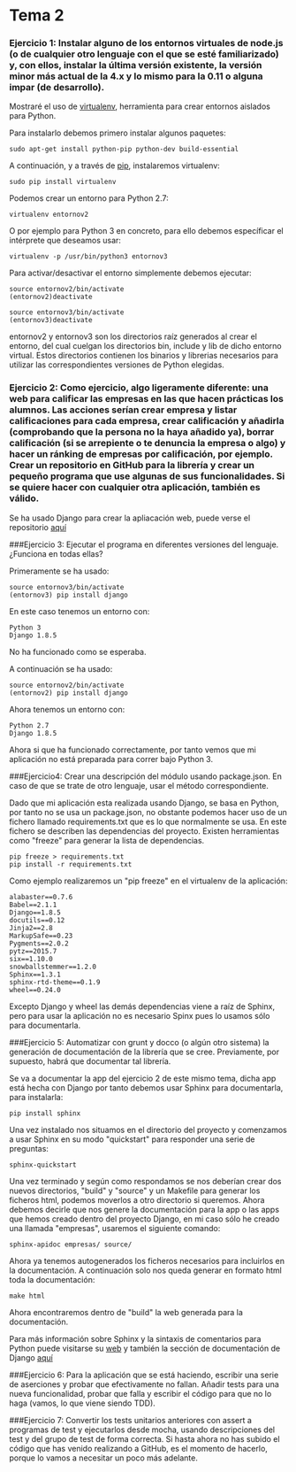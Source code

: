 # Tema 2
### Ejercicio 1: Instalar alguno de los entornos virtuales de node.js (o de cualquier otro lenguaje con el que se esté familiarizado) y, con ellos, instalar la última versión existente, la versión minor más actual de la 4.x y lo mismo para la 0.11 o alguna impar (de desarrollo).

Mostraré el uso de [virtualenv](https://virtualenv.pypa.io/en/latest/), herramienta para crear entornos aislados para Python.

Para instalarlo debemos primero instalar algunos paquetes:

    sudo apt-get install python-pip python-dev build-essential 

A continuación, y a través de [pip](https://pypi.python.org/pypi/pip), instalaremos virtualenv:

    sudo pip install virtualenv 

Podemos crear un entorno para Python 2.7:

    virtualenv entornov2

O por ejemplo para Python 3 en concreto, para ello debemos específicar el intérprete que deseamos usar:

    virtualenv -p /usr/bin/python3 entornov3

Para activar/desactivar el entorno simplemente debemos ejecutar:

    source entornov2/bin/activate
    (entornov2)deactivate

    source entornov3/bin/activate
    (entornov3)deactivate

entornov2 y entornov3 son los directorios raíz generados al crear el entorno, del cual cuelgan los directorios bin, include y lib de dicho entorno virtual. Estos directorios contienen los binarios y librerias necesarios para utilizar las correspondientes versiones de Python elegidas.

### Ejercicio 2: Como ejercicio, algo ligeramente diferente: una web para calificar las empresas en las que hacen prácticas los alumnos. Las acciones serían crear empresa y listar calificaciones para cada empresa, crear calificación y añadirla (comprobando que la persona no la haya añadido ya), borrar calificación (si se arrepiente o te denuncia la empresa o algo) y hacer un ránking de empresas por calificación, por ejemplo. Crear un repositorio en GitHub para la librería y crear un pequeño programa que use algunas de sus funcionalidades. Si se quiere hacer con cualquier otra aplicación, también es válido.

Se ha usado Django para crear la apliacación web, puede verse el repositorio [aquí](https://github.com/jesusgn90/ejercicio2_IV/)

###Ejercicio 3: Ejecutar el programa en diferentes versiones del lenguaje. ¿Funciona en todas ellas?

Primeramente se ha usado:

    source entornov3/bin/activate
    (entornov3) pip install django

En este caso tenemos un entorno con:

    Python 3
    Django 1.8.5

No ha funcionado como se esperaba.

A continuación se ha usado:

    source entornov2/bin/activate
    (entornov2) pip install django

Ahora tenemos un entorno con:

    Python 2.7
    Django 1.8.5

Ahora si que ha funcionado correctamente, por tanto vemos que mi aplicación no está 
preparada para correr bajo Python 3.

###Ejercicio4: Crear una descripción del módulo usando package.json. En caso de que se trate de otro lenguaje, usar el método correspondiente.

Dado que mi aplicación esta realizada usando Django, se basa en Python, por tanto no se usa un package.json, no obstante podemos hacer uso de un fichero llamado requirements.txt que es lo que normalmente se usa. En este fichero se describen las dependencias del proyecto. Existen herramientas como "freeze" para generar la lista de dependencias.

    pip freeze > requirements.txt
    pip install -r requirements.txt

Como ejemplo realizaremos un "pip freeze" en el virtualenv de la aplicación:

    alabaster==0.7.6
    Babel==2.1.1
    Django==1.8.5
    docutils==0.12
    Jinja2==2.8
    MarkupSafe==0.23
    Pygments==2.0.2
    pytz==2015.7
    six==1.10.0
    snowballstemmer==1.2.0
    Sphinx==1.3.1
    sphinx-rtd-theme==0.1.9
    wheel==0.24.0

Excepto Django y wheel las demás dependencias viene a raíz de Sphinx, pero para usar la aplicación no es necesario Spinx pues lo usamos sólo para documentarla.

###Ejercicio 5: Automatizar con grunt y docco (o algún otro sistema) la generación de documentación de la librería que se cree. Previamente, por supuesto, habrá que documentar tal librería.

Se va a documentar la app del ejercicio 2 de este mismo tema, dicha app está hecha con Django por tanto debemos usar Sphinx para documentarla, para instalarla:

    pip install sphinx

Una vez instalado nos situamos en el directorio del proyecto y comenzamos a usar Sphinx en su modo "quickstart" para responder una serie de preguntas:

    sphinx-quickstart

Una vez terminado y según como respondamos se nos deberían crear dos nuevos directorios, "build" y "source" y un Makefile para generar los ficheros html, podemos moverlos a otro directorio si queremos. Ahora debemos decirle que nos genere la documentación para la app o las apps que hemos creado dentro del proyecto Django, en mi caso sólo he creado una llamada "empresas", usaremos el siguiente comando:

    sphinx-apidoc empresas/ source/

Ahora ya tenemos autogenerados los ficheros necesarios para incluirlos en la documentación. A continuación solo nos queda generar en formato html toda la documentación:

    make html

Ahora encontraremos dentro de "build" la web generada para la documentación.

Para más información sobre Sphinx y la sintaxis de comentarios para Python puede visitarse su [web](http://sphinx-doc.org/) y también la sección de documentación de Django [aquí](https://docs.djangoproject.com/en/1.8/internals/contributing/writing-documentation/)

###Ejercicio 6: Para la aplicación que se está haciendo, escribir una serie de aserciones y probar que efectivamente no fallan. Añadir tests para una nueva funcionalidad, probar que falla y escribir el código para que no lo haga (vamos, lo que viene siendo TDD).

###Ejercicio 7: Convertir los tests unitarios anteriores con assert a programas de test y ejecutarlos desde mocha, usando descripciones del test y del grupo de test de forma correcta. Si hasta ahora no has subido el código que has venido realizando a GitHub, es el momento de hacerlo, porque lo vamos a necesitar un poco más adelante.


